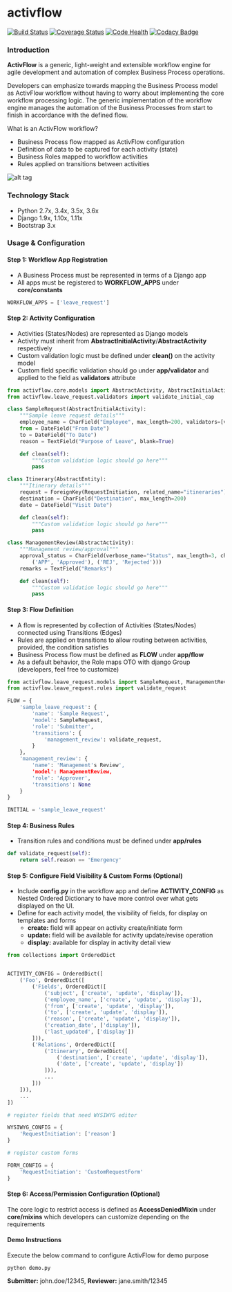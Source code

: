 # activflow
[![Build Status](https://travis-ci.org/faxad/ActivFlow.svg?branch=master)](https://travis-ci.org/faxad/ActivFlow)
[![Coverage Status](https://coveralls.io/repos/github/faxad/ActivFlow/badge.svg?branch=master)](https://coveralls.io/github/faxad/ActivFlow?branch=master)
[![Code Health](https://landscape.io/github/faxad/ActivFlow/master/landscape.svg?style=flat)](https://landscape.io/github/faxad/ActivFlow/master)
[![Codacy Badge](https://api.codacy.com/project/badge/grade/f1cb2c6766cb4539ac1c3d4057996047)](https://www.codacy.com/app/fawadhq/ActivFlow)

### Introduction
**ActivFlow** is a generic, light-weight and extensible workflow engine for agile development and automation of complex Business Process operations.

Developers can emphasize towards mapping the Business Process model as ActivFlow workflow without having to worry about implementing the core workflow processing logic. The generic implementation of the workflow engine manages the automation of the Business Processes from start to finish in accordance with the defined flow.

What is an ActivFlow workflow?
- Business Process flow mapped as ActivFlow configuration
- Definition of data to be captured for each activity (state)
- Business Roles mapped to workflow activities
- Rules applied on transitions between activities

![alt tag](https://user-images.githubusercontent.com/6130967/28086399-5625a4e8-6698-11e7-8a00-ccf3180d70be.png)

### Technology Stack
- Python 2.7x, 3.4x, 3.5x, 3.6x
- Django 1.9x, 1.10x, 1.11x
- Bootstrap 3.x

### Usage & Configuration

#### Step 1: Workflow App Registration
- A Business Process must be represented in terms of a Django app
- All apps must be registered to **WORKFLOW_APPS** under **core/constants**
```python
WORKFLOW_APPS = ['leave_request']
```

#### Step 2: Activity Configuration
- Activities (States/Nodes) are represented as Django models
- Activity must inherit from **AbstractInitialActivity**/**AbstractActivity** respectively
- Custom validation logic must be defined under **clean()** on the activity model
- Custom field specific validation should go under **app/validator** and applied to the field as **validators** attribute
```python
from activflow.core.models import AbstractActivity, AbstractInitialActivity, AbstractEntity
from activflow.leave_request.validators import validate_initial_cap

class SampleRequest(AbstractInitialActivity):
    """Sample leave request details"""
    employee_name = CharField("Employee", max_length=200, validators=[validate_initial_cap])
    from = DateField("From Date")
    to = DateField("To Date")
    reason = TextField("Purpose of Leave", blank=True)

    def clean(self):
        """Custom validation logic should go here"""
        pass

class Itinerary(AbstractEntity):
    """Itinerary details"""
    request = ForeignKey(RequestInitiation, related_name="itineraries")
    destination = CharField("Destination", max_length=200)
    date = DateField("Visit Date")

    def clean(self):
        """Custom validation logic should go here"""
        pass

class ManagementReview(AbstractActivity):
    """Management review/approval"""
    approval_status = CharField(verbose_name="Status", max_length=3, choices=(
        ('APP', 'Approved'), ('REJ', 'Rejected')))
    remarks = TextField("Remarks")

    def clean(self):
        """Custom validation logic should go here"""
        pass

```
#### Step 3: Flow Definition
- A flow is represented by collection of Activities (States/Nodes) connected using Transitions (Edges)
- Rules are applied on transitions to allow routing between activities, provided, the condition satisfies
- Business Process flow must be defined as **FLOW** under **app/flow**
- As a default behavior, the Role maps OTO with django Group (developers, feel free to customize)
```python
from activflow.leave_request.models import SampleRequest, ManagementReview
from activflow.leave_request.rules import validate_request

FLOW = {
    'sample_leave_request': {
        'name': 'Sample Request',
        'model': SampleRequest,
        'role': 'Submitter',
        'transitions': {
            'management_review': validate_request,
        }
    },
    'management_review': {
        'name': 'Management's Review',
        'model': ManagementReview,
        'role': 'Approver',
        'transitions': None
    }
}

INITIAL = 'sample_leave_request'
```
#### Step 4: Business Rules
- Transition rules and conditions must be defined under **app/rules**
```python
def validate_request(self):
    return self.reason == 'Emergency'
```

#### Step 5: Configure Field Visibility & Custom Forms (Optional)
- Include **config.py** in the workflow app and define **ACTIVITY_CONFIG** as Nested Ordered Dictionary to have more control over what gets displayed on the UI.
- Define for each activity model, the visibility of fields, for display on templates and forms 
    - **create:** field will appear on activity create/initiate form
    - **update:** field will be available for activity update/revise operation
    - **display:** available for display in activity detail view
```python
from collections import OrderedDict


ACTIVITY_CONFIG = OrderedDict([
    ('Foo', OrderedDict([
        ('Fields', OrderedDict([
            ('subject', ['create', 'update', 'display']),
            ('employee_name', ['create', 'update', 'display']),
            ('from', ['create', 'update', 'display']),
            ('to', ['create', 'update', 'display']),
            ('reason', ['create', 'update', 'display']),
            ('creation_date', ['display']),
            ('last_updated', ['display'])
        ])),
        ('Relations', OrderedDict([
            ('Itinerary', OrderedDict([
                ('destination', ['create', 'update', 'display']),
                ('date', ['create', 'update', 'display'])
            ])),
            ...
        ]))
    ])),
    ...
])

# register fields that need WYSIWYG editor

WYSIWYG_CONFIG = {
    'RequestInitiation': ['reason']
}

# register custom forms

FORM_CONFIG = {
    'RequestInitiation': 'CustomRequestForm'
}
```

#### Step 6: Access/Permission Configuration (Optional)
The core logic to restrict access is defined as **AccessDeniedMixin** under **core/mixins** which developers can customize depending on the requirements

#### Demo Instructions
Execute the below command to configure ActivFlow for demo purpose
```
python demo.py
```
**Submitter:** john.doe/12345, **Reviewer:** jane.smith/12345
